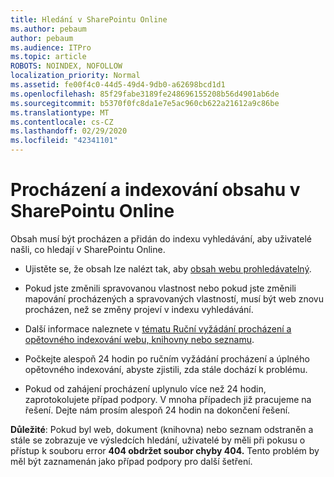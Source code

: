 ```yaml
---
title: Hledání v SharePointu Online
ms.author: pebaum
author: pebaum
ms.audience: ITPro
ms.topic: article
ROBOTS: NOINDEX, NOFOLLOW
localization_priority: Normal
ms.assetid: fe00f4c0-44d5-49d4-9db0-a62698bcd1d1
ms.openlocfilehash: 85f29fabe3189fe248696155208b56d4901ab6de
ms.sourcegitcommit: b5370f0fc8da1e7e5ac960cb622a21612a9c86be
ms.translationtype: MT
ms.contentlocale: cs-CZ
ms.lasthandoff: 02/29/2020
ms.locfileid: "42341101"
---
```

# <a name="content-crawling-and-indexing-in-sharepoint-online"></a>Procházení a indexování obsahu v SharePointu Online

Obsah musí být procházen a přidán do indexu vyhledávání, aby uživatelé našli, co hledají v SharePointu Online.

- Ujistěte se, že obsah lze nalézt tak, aby [obsah webu prohledávatelný](https://docs.microsoft.com/sharepoint/make-site-content-searchable).

- Pokud jste změnili spravovanou vlastnost nebo pokud jste změnili mapování procházených a spravovaných vlastností, musí být web znovu procházen, než se změny projeví v indexu vyhledávání.

- Další informace naleznete v [tématu Ruční vyžádání procházení a opětovného indexování webu, knihovny nebo seznamu](https://docs.microsoft.com/sharepoint/crawl-site-content).

- Počkejte alespoň 24 hodin po ručním vyžádání procházení a úplného opětovného indexování, abyste zjistili, zda stále dochází k problému.

- Pokud od zahájení procházení uplynulo více než 24 hodin, zaprotokolujete případ podpory. V mnoha případech již pracujeme na řešení. Dejte nám prosím alespoň 24 hodin na dokončení řešení.

**Důležité**: Pokud byl web, dokument (knihovna) nebo seznam odstraněn a stále se zobrazuje ve výsledcích hledání, uživatelé by měli při pokusu o přístup k souboru error **404 obdržet soubor chyby 404.** Tento problém by měl být zaznamenán jako případ podpory pro další šetření.




